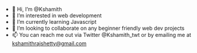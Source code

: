 - 👋 Hi, I’m @Kshamith
- 👀 I’m interested in web development 
- 🌱 I’m currently learning Javascript 
- 💞️ I’m looking to collaborate on any beginner friendly web dev projects
- 📫 You can reach me out via Twitter @Kshamith_twt or by emailing me at kshamithrajshetty@gmail.com 

<!---
Kshamith/Kshamith is a ✨ special ✨ repository because its `README.md` (this file) appears on your GitHub profile.
You can click the Preview link to take a look at your changes.
--->
